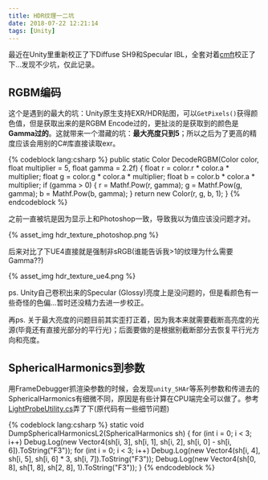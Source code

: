 ```yaml
---
title: HDR纹理一二坑
date: 2018-07-22 12:21:14
tags: [Unity]
---
```


最近在Unity里重新校正了下Diffuse SH9和Specular IBL，全套对着[cmft](https://github.com/dariomanesku/cmft)校正了下...发现不少坑，仅此记录。

<!--more-->

## RGBM编码

这个是遇到的最大的坑：Unity原生支持EXR/HDR贴图，可以`GetPixels()`获得颜色值，但是获取出来的是RGBM Encode过的，更扯淡的是获取到的颜色是**Gamma过的**。这就带来一个潜藏的坑：**最大亮度只到5**；所以之后为了更高的精度应该会用别的C#库直接读取exr。

{% codeblock lang:csharp %}
public static Color DecodeRGBM(Color color, float multiplier = 5, float gamma = 2.2f)
{
    float r = color.r * color.a * multiplier;
    float g = color.g * color.a * multiplier;
    float b = color.b * color.a * multiplier;
    if (gamma > 0)
    {
        r = Mathf.Pow(r, gamma);
        g = Mathf.Pow(g, gamma);
        b = Mathf.Pow(b, gamma);
    }
    return new Color(r, g, b, 1);
}
{% endcodeblock %}

之前一直被坑是因为显示上和Photoshop一致，导致我以为值应该没问题才对。

{% asset_img hdr_texture_photoshop.png %}

后来对比了下UE4直接就是强制非sRGB(谁能告诉我>1的纹理为什么需要Gamma??)

{% asset_img hdr_texture_ue4.png %}

ps. Unity自己卷积出来的Specular (Glossy)亮度上是没问题的，但是看颜色有一些奇怪的色偏...暂时还没精力去进一步校正。

再ps. 关于最大亮度的问题目前其实歪打正着，因为我本来就需要截断高亮度的光源(毕竟还有直接光部分的平行光)；后面要做的是根据别截断部分去恢复平行光方向和亮度。

## SphericalHarmonics到参数

用FrameDebugger抓渲染参数的时候，会发现`unity_SHAr`等系列参数和传进去的SphericalHarmonics有细微不同，原因是有些计算在CPU端完全可以做了。参考[LightProbeUtility.cs](https://github.com/keijiro/LightProbeUtility/blob/master/Assets/LightProbeUtility.cs)弄了下(原代码有一些细节问题)

{% codeblock lang:csharp %}
static void DumpSphericalHarmonicsL2(SphericalHarmonics sh)
{
    for (int i = 0; i < 3; i++)
        Debug.Log(new Vector4(sh[i, 3], sh[i, 1], sh[i, 2], sh[i, 0] - sh[i, 6]).ToString("F3"));
    for (int i = 0; i < 3; i++)
        Debug.Log(new Vector4(sh[i, 4], sh[i, 5], sh[i, 6] * 3, sh[i, 7]).ToString("F3"));
    Debug.Log(new Vector4(sh[0, 8], sh[1, 8], sh[2, 8], 1).ToString("F3"));
}
{% endcodeblock %}